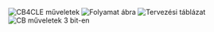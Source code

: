 ![CB4CLE műveletek](Images/cb_muveletek.png)
![Folyamat ábra](Images/cb_folyamatabra.png)
![Tervezési táblázat](Images/cb_tervtabla.png)
![CB műveletek 3 bit-en](Images/cb_muveletek_harom_bit.png)

